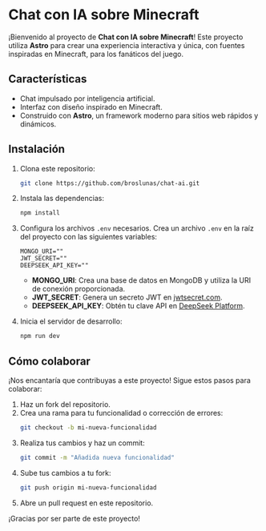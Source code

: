 # Chat con IA sobre Minecraft

¡Bienvenido al proyecto de **Chat con IA sobre Minecraft**! Este proyecto utiliza **Astro** para crear una experiencia interactiva y única, con fuentes inspiradas en Minecraft, para los fanáticos del juego.

## Características

- Chat impulsado por inteligencia artificial.
- Interfaz con diseño inspirado en Minecraft.
- Construido con **Astro**, un framework moderno para sitios web rápidos y dinámicos.

## Instalación

1. Clona este repositorio:
   ```bash
   git clone https://github.com/broslunas/chat-ai.git
   ```
2. Instala las dependencias:
   ```bash
   npm install
   ```
3. Configura los archivos `.env` necesarios. Crea un archivo `.env` en la raíz del proyecto con las siguientes variables:

   ```env
   MONGO_URI=""
   JWT_SECRET=""
   DEEPSEEK_API_KEY=""
   ```

   - **MONGO_URI**: Crea una base de datos en MongoDB y utiliza la URI de conexión proporcionada.
   - **JWT_SECRET**: Genera un secreto JWT en [jwtsecret.com](https://jwtsecret.com/generate).
   - **DEEPSEEK_API_KEY**: Obtén tu clave API en [DeepSeek Platform](https://platform.deepseek.com/api_keys).

4. Inicia el servidor de desarrollo:
   ```bash
   npm run dev
   ```

## Cómo colaborar

¡Nos encantaría que contribuyas a este proyecto! Sigue estos pasos para colaborar:

1. Haz un fork del repositorio.
2. Crea una rama para tu funcionalidad o corrección de errores:
   ```bash
   git checkout -b mi-nueva-funcionalidad
   ```
3. Realiza tus cambios y haz un commit:
   ```bash
   git commit -m "Añadida nueva funcionalidad"
   ```
4. Sube tus cambios a tu fork:
   ```bash
   git push origin mi-nueva-funcionalidad
   ```
5. Abre un pull request en este repositorio.

¡Gracias por ser parte de este proyecto!
